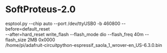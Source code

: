 # SoftProteus-2.0

esptool.py --chip auto --port /dev/ttyUSB0 -b 460800 --before=default_reset \
--after=hard_reset write_flash --flash_mode dio --flash_freq 40m --flash_size 2MB 0x0000 \
/home/pi/adafruit-circuitpython-espressif_saola_1_wrover-en_US-6.3.0.bin